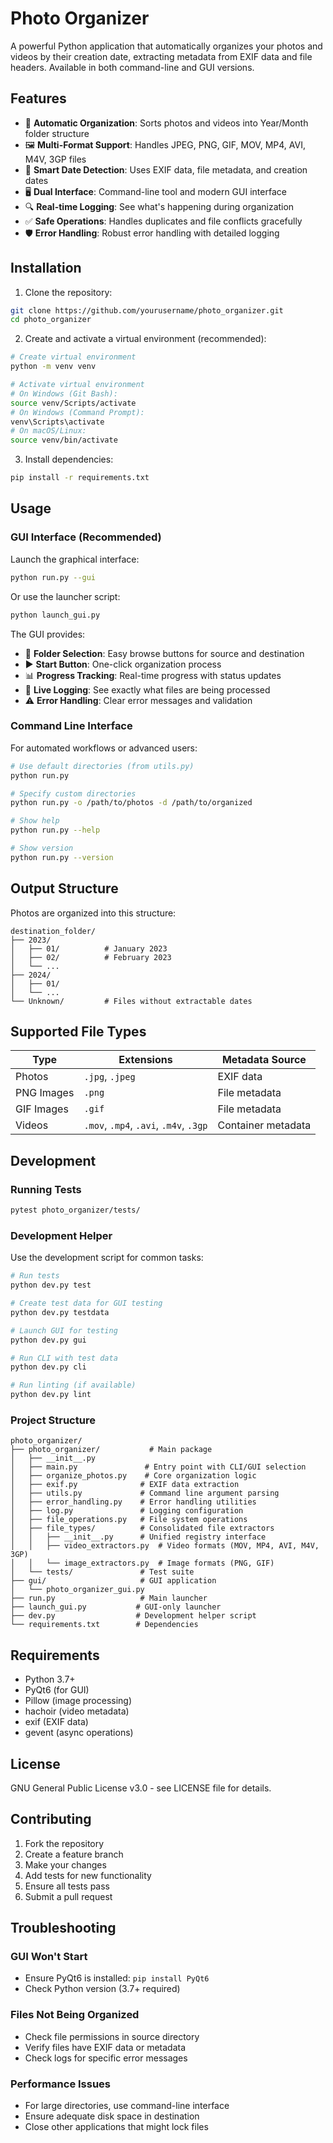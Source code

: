 # Photo Organizer

A powerful Python application that automatically organizes your photos and videos by their creation date, extracting metadata from EXIF data and file headers. Available in both command-line and GUI versions.

## Features

- 📁 **Automatic Organization**: Sorts photos and videos into Year/Month folder structure
- 🖼️ **Multi-Format Support**: Handles JPEG, PNG, GIF, MOV, MP4, AVI, M4V, 3GP files
- 📅 **Smart Date Detection**: Uses EXIF data, file metadata, and creation dates
- 🖥️ **Dual Interface**: Command-line tool and modern GUI interface
- 🔍 **Real-time Logging**: See what's happening during organization
- ✅ **Safe Operations**: Handles duplicates and file conflicts gracefully
- 🛡️ **Error Handling**: Robust error handling with detailed logging

## Installation

1. Clone the repository:
```bash
git clone https://github.com/yourusername/photo_organizer.git
cd photo_organizer
```

2. Create and activate a virtual environment (recommended):
```bash
# Create virtual environment
python -m venv venv

# Activate virtual environment
# On Windows (Git Bash):
source venv/Scripts/activate
# On Windows (Command Prompt):
venv\Scripts\activate
# On macOS/Linux:
source venv/bin/activate
```

3. Install dependencies:
```bash
pip install -r requirements.txt
```

## Usage

### GUI Interface (Recommended)

Launch the graphical interface:
```bash
python run.py --gui
```

Or use the launcher script:
```bash
python launch_gui.py
```

The GUI provides:
- 📂 **Folder Selection**: Easy browse buttons for source and destination
- ▶️ **Start Button**: One-click organization process
- 📊 **Progress Tracking**: Real-time progress with status updates
- 📝 **Live Logging**: See exactly what files are being processed
- ⚠️ **Error Handling**: Clear error messages and validation

### Command Line Interface

For automated workflows or advanced users:

```bash
# Use default directories (from utils.py)
python run.py

# Specify custom directories
python run.py -o /path/to/photos -d /path/to/organized

# Show help
python run.py --help

# Show version
python run.py --version
```

## Output Structure

Photos are organized into this structure:
```
destination_folder/
├── 2023/
│   ├── 01/          # January 2023
│   ├── 02/          # February 2023
│   └── ...
├── 2024/
│   ├── 01/
│   └── ...
└── Unknown/         # Files without extractable dates
```

## Supported File Types

| Type | Extensions | Metadata Source |
|------|------------|----------------|
| Photos | `.jpg`, `.jpeg` | EXIF data |
| PNG Images | `.png` | File metadata |
| GIF Images | `.gif` | File metadata |
| Videos | `.mov`, `.mp4`, `.avi`, `.m4v`, `.3gp` | Container metadata |

## Development

### Running Tests

```bash
pytest photo_organizer/tests/
```

### Development Helper

Use the development script for common tasks:

```bash
# Run tests
python dev.py test

# Create test data for GUI testing
python dev.py testdata

# Launch GUI for testing
python dev.py gui

# Run CLI with test data
python dev.py cli

# Run linting (if available)
python dev.py lint
```

### Project Structure

```
photo_organizer/
├── photo_organizer/           # Main package
│   ├── __init__.py
│   ├── main.py               # Entry point with CLI/GUI selection
│   ├── organize_photos.py    # Core organization logic
│   ├── exif.py              # EXIF data extraction
│   ├── utils.py             # Command line argument parsing
│   ├── error_handling.py    # Error handling utilities
│   ├── log.py               # Logging configuration
│   ├── file_operations.py   # File system operations
│   ├── file_types/          # Consolidated file extractors
│   │   ├── __init__.py      # Unified registry interface
│   │   ├── video_extractors.py  # Video formats (MOV, MP4, AVI, M4V, 3GP)
│   │   └── image_extractors.py  # Image formats (PNG, GIF)
│   └── tests/               # Test suite
├── gui/                     # GUI application
│   └── photo_organizer_gui.py
├── run.py                   # Main launcher
├── launch_gui.py           # GUI-only launcher
├── dev.py                  # Development helper script
└── requirements.txt        # Dependencies
```

## Requirements

- Python 3.7+
- PyQt6 (for GUI)
- Pillow (image processing)
- hachoir (video metadata)
- exif (EXIF data)
- gevent (async operations)

## License

GNU General Public License v3.0 - see LICENSE file for details.

## Contributing

1. Fork the repository
2. Create a feature branch
3. Make your changes
4. Add tests for new functionality
5. Ensure all tests pass
6. Submit a pull request

## Troubleshooting

### GUI Won't Start
- Ensure PyQt6 is installed: `pip install PyQt6`
- Check Python version (3.7+ required)

### Files Not Being Organized
- Check file permissions in source directory
- Verify files have EXIF data or metadata
- Check logs for specific error messages

### Performance Issues
- For large directories, use command-line interface
- Ensure adequate disk space in destination
- Close other applications that might lock files